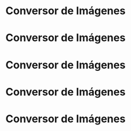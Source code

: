 # Conversor de Imágenes
# Conversor de Imágenes
# Conversor de Imágenes
# Conversor de Imágenes
# Conversor de Imágenes
